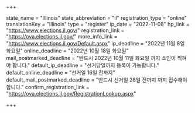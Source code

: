 +++

state_name = "Illinois"
state_abbreviation = "il"
registration_type = "online"
translationKey = "Illinois"
type = "register"
ip_date = "2022-11-08"
hp_link = "https://www.elections.il.gov/"
registration_link = "https://ova.elections.il.gov/"
more_info_link = "https://www.elections.il.gov/Default.aspx"
ip_deadline = "2022년 11월 8일 화요일"
online_deadline = "2022년 10월 18일 화요일"
mail_postmarked_deadline = "반드시 2022년 10월 11일 화요일 까지 소인이 찍혀야 합니다."
default_ip_deadline = "선거당일까지 등록이 가능합니다."
default_online_deadline = "선거일 16일 전까지"
default_mail_postmarked_deadline = "반드시 선거일 28일 전까지 까지 접수해야 합니다."
confirm_registration_link = "https://ova.elections.il.gov/RegistrationLookup.aspx"

+++
